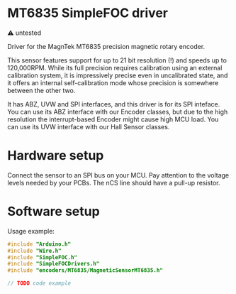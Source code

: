 # MT6835 SimpleFOC driver

:warning: untested

Driver for the MagnTek MT6835 precision magnetic rotary encoder.

This sensor features support for up to 21 bit resolution (!) and speeds up to 120,000RPM. While its full precision requires calibration using an external calibration system, it is impressively precise even in uncalibrated state, and it offers an internal self-calibration mode whose precision is somewhere between the other two.

It has ABZ, UVW and SPI interfaces, and this driver is for its SPI inteface. You can use its ABZ interface with our Encoder classes, but due to the high resolution the interrupt-based Encoder might cause high MCU load. You can use its UVW interface with our Hall Sensor classes.

# Hardware setup

Connect the sensor to an SPI bus on your MCU. Pay attention to the voltage levels needed by your PCBs. The nCS line should have a pull-up resistor.

# Software setup

Usage example:

```c++
#include "Arduino.h"
#include "Wire.h"
#include "SimpleFOC.h"
#include "SimpleFOCDrivers.h"
#include "encoders/MT6835/MagneticSensorMT6835.h"

// TODO code example
```

